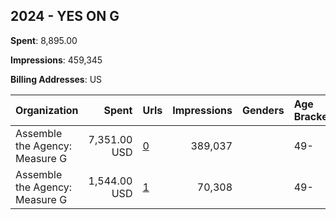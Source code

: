 ## 2024 - YES ON G 
**Spent**: 8,895.00

**Impressions**: 459,345

**Billing Addresses**: US

|Organization|Spent|Urls|Impressions|Genders|Age Brackets|Country Codes|
|:---|---:|:---|---:|:---|:---|:---|
|Assemble the Agency: Measure G|7,351.00 USD|[0](https://www.snap.com/political-ads/asset/8cb680495f65f8d338bb93a3c18a5e920268b94b3b4ef6dff42ef65fb074225e?mediaType=mp4)|389,037||49-|united states|
|Assemble the Agency: Measure G|1,544.00 USD|[1](https://www.snap.com/political-ads/asset/02980aa64f95952870588d190bcd0436b52939aa5a03015884ac0c28f5625608?mediaType=mp4)|70,308||49-|united states|
